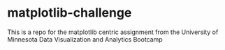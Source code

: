 # matplotlib-challenge
This is a repo for the matplotlib centric assignment from the University of Minnesota Data Visualization and Analytics Bootcamp

